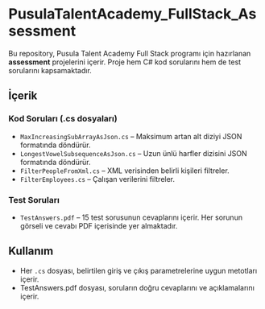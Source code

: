# PusulaTalentAcademy_FullStack_Assessment

Bu repository, Pusula Talent Academy Full Stack programı için hazırlanan **assessment** projelerini içerir. Proje hem C# kod sorularını hem de test sorularını kapsamaktadır.

## İçerik

### Kod Soruları (.cs dosyaları)
- `MaxIncreasingSubArrayAsJson.cs` – Maksimum artan alt diziyi JSON formatında döndürür.
- `LongestVowelSubsequenceAsJson.cs` – Uzun ünlü harfler dizisini JSON formatında döndürür.
- `FilterPeopleFromXml.cs` – XML verisinden belirli kişileri filtreler.
- `FilterEmployees.cs` – Çalışan verilerini filtreler.

### Test Soruları
- `TestAnswers.pdf` – 15 test sorusunun cevaplarını içerir. Her sorunun görseli ve cevabı PDF içerisinde yer almaktadır.

## Kullanım

- Her `.cs` dosyası, belirtilen giriş ve çıkış parametrelerine uygun metotları içerir.
- TestAnswers.pdf dosyası, soruların doğru cevaplarını ve açıklamalarını içerir.




